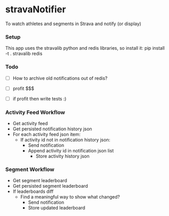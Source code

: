 # stravaNotifier
To watch athletes and segments in Strava and notify (or display)

### Setup
This app uses the stravalib python and redis libraries, so install it: pip install -t . stravalib redis

### Todo

- [ ] How to archive old notifications out of redis?
- [ ] profit $$$
- [ ] if profit then write tests :)


### Activity Feed Workflow
* Get activity feed
* Get persisted notification history json
* For each activity feed json item:
	* If activity id not in notification history json:
		* Send notification
		* Append activity id in notification json list
			* Store activity history json

### Segment Workflow
* Get segment leaderboard
* Get persisted segment leaderboard
* If leaderboards diff
  * Find a meaningful way to show what changed?
	* Send notification
	* Store updated leaderboard
